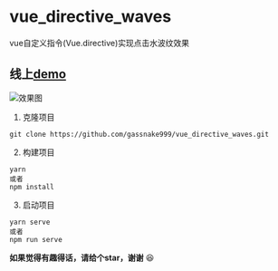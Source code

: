 # vue_directive_waves
vue自定义指令(Vue.directive)实现点击水波纹效果

## 线上[demo](https://gassnake999.github.io/vue_directive_waves/)

![效果图](https://i.loli.net/2019/04/16/5cb5838b618db.gif)

1. 克隆项目
```
git clone https://github.com/gassnake999/vue_directive_waves.git
```
2. 构建项目
```
yarn
或者
npm install
```
3. 启动项目
```
yarn serve
或者
npm run serve
```

**如果觉得有趣得话，请给个star，谢谢**	😆

